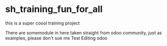 # sh_training_fun_for_all
this is a super coool training project 

There are somemodule in here taken straight from odoo community, just as examples, please don't sue me
Test Editing
odoo

